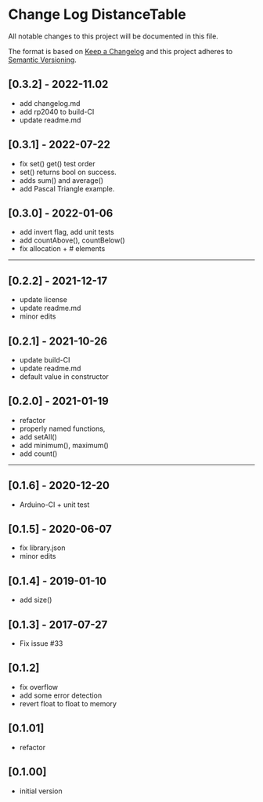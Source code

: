 # Change Log DistanceTable

All notable changes to this project will be documented in this file.

The format is based on [Keep a Changelog](http://keepachangelog.com/)
and this project adheres to [Semantic Versioning](http://semver.org/).


## [0.3.2] - 2022-11.02
- add changelog.md
- add rp2040 to build-CI
- update readme.md

## [0.3.1] - 2022-07-22
- fix set() get() test order
- set() returns bool on success.
- adds sum() and average()
- add Pascal Triangle example.

## [0.3.0] - 2022-01-06
- add invert flag, add unit tests
- add countAbove(), countBelow()
- fix allocation + # elements

----

## [0.2.2] - 2021-12-17
- update license
- update readme.md
- minor edits

## [0.2.1] - 2021-10-26
- update build-CI
- update readme.md
- default value in constructor

## [0.2.0] - 2021-01-19
- refactor
- properly named functions,
- add setAll()
- add minimum(), maximum()
- add count()

----

## [0.1.6] - 2020-12-20
- Arduino-CI + unit test

## [0.1.5] - 2020-06-07
- fix library.json
- minor edits

## [0.1.4] - 2019-01-10
- add size()

## [0.1.3] - 2017-07-27
- Fix issue #33

## [0.1.2]
- fix overflow
- add some error detection
- revert float to float to memory

## [0.1.01]
- refactor

## [0.1.00]
- initial version




